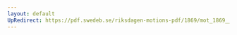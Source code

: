 ```yaml
---
layout: default
UpRedirect: https://pdf.swedeb.se/riksdagen-motions-pdf/1869/mot_1869__fk__00015.pdf
---
```

